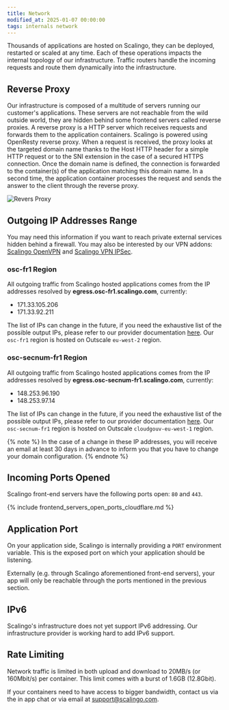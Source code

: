 ```yaml
---
title: Network
modified_at: 2025-01-07 00:00:00
tags: internals network
---
```


Thousands of applications are hosted on Scalingo, they can be deployed,
restarted or scaled at any time. Each of these operations impacts the internal
topology of our infrastructure. Traffic routers handle the incoming requests and
route them dynamically into the infrastructure.

## Reverse Proxy

Our infrastructure is composed of a multitude of servers running our customer's
applications. These servers are not reachable from the wild outside world, they
are hidden behind some frontend servers called reverse proxies. A reverse proxy
is a HTTP server which receives requests and forwards them to the application
containers. Scalingo is powered using OpenResty reverse proxy. When a request is
received, the proxy looks at the targeted domain name thanks to the Host HTTP
header for a simple HTTP request or to the SNI extension in the case of a
secured HTTPS connection. Once the domain name is defined, the connection is
forwarded to the container(s) of the application matching this domain name. In a
second time, the application container processes the request and sends the
answer to the client through the reverse proxy.

![Revers Proxy](https://cdn.scalingo.com/documentation/internals/reverse_proxies.svg)

## Outgoing IP Addresses Range

You may need this information if you want to reach private external services
hidden behind a firewall. You may also be interested by our VPN addons:
[Scalingo OpenVPN](https://scalingo.com/addons/scalingo-openvpn) and [Scalingo
VPN IPSec](https://scalingo.com/addons/scalingo-vpn-ipsec).

### osc-fr1 Region

All outgoing traffic from Scalingo hosted applications comes from the IP addresses
resolved by **egress.osc-fr1.scalingo.com**, currently:

- 171.33.105.206
- 171.33.92.211

The list of IPs can change in the future, if you need the exhaustive list of the possible
output IPs, please refer to our provider documentation
[here](https://docs.outscale.com/en/userguide/OUTSCALE-Public-IP-Addresses.html).
Our `osc-fr1` region is hosted on Outscale `eu-west-2` region.

### osc-secnum-fr1 Region

All outgoing traffic from Scalingo hosted applications comes from the IP addresses
resolved by **egress.osc-secnum-fr1.scalingo.com**, currently:

- 148.253.96.190
- 148.253.97.14

The list of IPs can change in the future, if you need the exhaustive list of the possible
output IPs, please refer to our provider documentation
[here](https://docs.outscale.com/en/userguide/OUTSCALE-Public-IP-Addresses.html).
Our `osc-secnum-fr1` region is hosted on Outscale `cloudgouv-eu-west-1` region.

{% note %}
  In the case of a change in these IP addresses,
  you will receive an email at least 30 days in advance to
  inform you that you have to change your domain configuration.
{% endnote %}

## Incoming Ports Opened

Scalingo front-end servers have the following ports open: `80` and `443`.

{% include frontend_servers_open_ports_cloudflare.md %}

## Application Port

On your application side, Scalingo is internally providing a `PORT` environment variable.
This is the exposed port on which your application should be listening.

Externally (e.g. through Scalingo aforementioned front-end servers),
your app will only be reachable through the ports mentioned in the previous
section.

## IPv6

Scalingo's infrastructure does not yet support IPv6 addressing. Our
infrastructure provider is working hard to add IPv6 support.

## Rate Limiting

Network traffic is limited in both upload and download to 20MB/s (or 160Mbit/s)
per container. This limit comes with a burst of 1.6GB (12.8Gbit).

If your containers need to have access to bigger bandwidth, contact us via the
in app chat or via email at [support@scalingo.com](mailto:support@scalingo.com).

